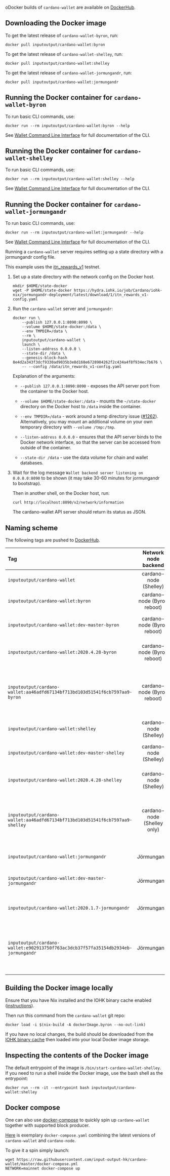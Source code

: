 oDocker builds of `cardano-wallet` are available on [DockerHub][].

[DockerHub]: https://hub.docker.com/repository/docker/inputoutput/cardano-wallet

## Downloading the Docker image

To get the latest release of `cardano-wallet-byron`, run:

    docker pull inputoutput/cardano-wallet:byron

To get the latest release of `cardano-wallet-shelley`, run:

    docker pull inputoutput/cardano-wallet:shelley

To get the latest release of `cardano-wallet-jormungandr`, run:

    docker pull inputoutput/cardano-wallet:jormungandr

## Running the Docker container for `cardano-wallet-byron`

To run basic CLI commands, use:

```
docker run --rm inputoutput/cardano-wallet:byron --help
```

See [Wallet Command Line Interface](./Wallet-command-line-interface-cardano-node)
for full documentation of the CLI.


## Running the Docker container for `cardano-wallet-shelley`

To run basic CLI commands, use:

```
docker run --rm inputoutput/cardano-wallet:shelley --help
```

See [Wallet Command Line Interface](./Wallet-command-line-interface-cardano-node)
for full documentation of the CLI.


## Running the Docker container for `cardano-wallet-jormungandr`

To run basic CLI commands, use:

```
docker run --rm inputoutput/cardano-wallet:jormungandr --help
```

See [Wallet Command Line Interface](./Wallet-command-line-interface-jormungandr)
for full documentation of the CLI.

Running a `cardano-wallet` server requires setting up a state
directory with a jormungandr config file.


This example uses the [itn_rewards_v1](https://hydra.iohk.io/job/Cardano/iohk-nix/jormungandr-deployment/latest/download/1/index.html) testnet.

1. Set up a state directory with the network config on the Docker host.

   ```
   mkdir $HOME/state-docker
   wget -P $HOME/state-docker https://hydra.iohk.io/job/Cardano/iohk-nix/jormungandr-deployment/latest/download/1/itn_rewards_v1-config.yaml
   ```

2. Run the `cardano-wallet` server and `jormungandr`:

   ```
   docker run \
       --publish 127.0.0.1:8090:8090 \
       --volume $HOME/state-docker:/data \
       --env TMPDIR=/data \
       --rm \
       inputoutput/cardano-wallet \
       launch \
       --listen-address 0.0.0.0 \
       --state-dir /data \
       --genesis-block-hash 8e4d2a343f3dcf9330ad9035b3e8d168e6728904262f2c434a4f8f934ec7b676 \
       -- --config /data/itn_rewards_v1-config.yaml
   ```

   Explanation of the arguments:
   
   * `--publish 127.0.0.1:8090:8090` - exposes the API server port from the
     container to the Docker host.
     
   * `--volume $HOME/state-docker:/data` - mounts the
     `~/state-docker` directory on the Docker host to `/data` inside
     the container.
     
   * `--env TMPDIR=/data` - work around a temp directory issue
     ([#1262](https://github.com/input-output-hk/cardano-wallet/pull/1262)). 
     Alternatively, you may mount an additional volume on your own temporary
     directory with `--volume /tmp:/tmp`.
   
   * `--listen-address 0.0.0.0` - ensures that the API server binds to
     the Docker network interface, so that the server can be accessed
     from outside of the container.
     
   * `--state-dir /data` - use the data volume for chain and wallet databases.
   
   
3. Wait for the log message `Wallet backend server listening on
   0.0.0.0:8090` to be shown (it may take 30-60 minutes for
   jormungandr to bootstrap).

   Then in another shell, on the Docker host, run:

   ```
   curl http://localhost:8090/v2/network/information
   ```

   The cardano-wallet API server should return its status as JSON.
   

## Naming scheme

The following tags are pushed to [DockerHub][].

| Tag                                                 | Network node backend        | Version          |
|:----------------------------------------------------|:---------------------------:|:-----------------|
| `inputoutput/cardano-wallet`                        | cardano-node (Shelley)      | same as _shelley_ |
| `inputoutput/cardano-wallet:byron`                  | cardano-node (Byron reboot) | Latest [GitHub release](https://github.com/input-output-hk/cardano-wallet/releases) |
| `inputoutput/cardano-wallet:dev-master-byron`       | cardano-node (Byron reboot) | Latest revision of [master branch](https://github.com/input-output-hk/cardano-wallet/commits/master) |
| `inputoutput/cardano-wallet:2020.4.28-byron`        | cardano-node (Byron reboot) | [v2020-04-28](https://github.com/input-output-hk/cardano-wallet/releases/tag/v2020-04-28) (for example) |
| `inputoutput/cardano-wallet:aa46adfd67134bf713bd103d51541f6cb7597aa9-byron` | cardano-node (Byron reboot) | A certain revision of the master branch (aa46adf for example). |
| `inputoutput/cardano-wallet:shelley`                  | cardano-node (Shelley) | Latest [GitHub release](https://github.com/input-output-hk/cardano-wallet/releases) |
| `inputoutput/cardano-wallet:dev-master-shelley`       | cardano-node (Shelley) | Latest revision of [master branch](https://github.com/input-output-hk/cardano-wallet/commits/master) |
| `inputoutput/cardano-wallet:2020.4.28-shelley`        | cardano-node (Shelley) | [v2020-04-28](https://github.com/input-output-hk/cardano-wallet/releases/tag/v2020-04-28) (for example) |
| `inputoutput/cardano-wallet:aa46adfd67134bf713bd103d51541f6cb7597aa9-shelley` | cardano-node (Shelley only) | A certain revision of the master branch (aa46adf for example). |
| `inputoutput/cardano-wallet:jormungandr`            | Jörmungandr                 | Latest [GitHub release](https://github.com/input-output-hk/cardano-wallet/releases) |
| `inputoutput/cardano-wallet:dev-master-jormungandr` | Jörmungandr                 | Latest revision of [master branch](https://github.com/input-output-hk/cardano-wallet/commits/master) |
| `inputoutput/cardano-wallet:2020.1.7-jormungandr`   | Jörmungandr                 | [v2020-01-07](https://github.com/input-output-hk/cardano-wallet/releases/tag/v2020-01-07) (for example) |
| `inputoutput/cardano-wallet:e902913750f763ac3dcb37f57fa35154db2934eb-jormungandr` | Jörmungandr        | A certain revision of the master branch (e902913 for example). |

## Building the Docker image locally

Ensure that you have Nix installed and the IOHK binary cache enabled
([instructions](https://github.com/input-output-hk/iohk-nix/blob/master/docs/nix.md)).

Then run this command from the `cardano-wallet` git repo:

```
docker load -i $(nix-build -A dockerImage.byron --no-out-link)
```

If you have no local changes, the build should be downloaded from
the [IOHK binary cache](https://hydra.iohk.io/job/Cardano/cardano-wallet/native.dockerImage.byron.x86_64-linux)
then loaded into your local Docker image storage.

## Inspecting the contents of the Docker image

The default entrypoint of the image is
`/bin/start-cardano-wallet-shelley`. If you need to run a shell
inside the Docker image, use the bash shell as the entrypoint:

```
docker run --rm -it --entrypoint bash inputoutput/cardano-wallet:shelley
```

## Docker compose

One can also use [docker-compose](https://docs.docker.com/compose/) to quickly spin up `cardano-wallet` together with supported block producer.

[Here](https://github.com/input-output-hk/cardano-wallet/blob/master/docker-compose.yml) is exemplary `docker-compose.yaml` combining the latest versions of `cardano-wallet` and `cardano-node`.

To give it a spin simply launch:

```
wget https://raw.githubusercontent.com/input-output-hk/cardano-wallet/master/docker-compose.yml
NETWORK=mainnet docker-compose up
```
